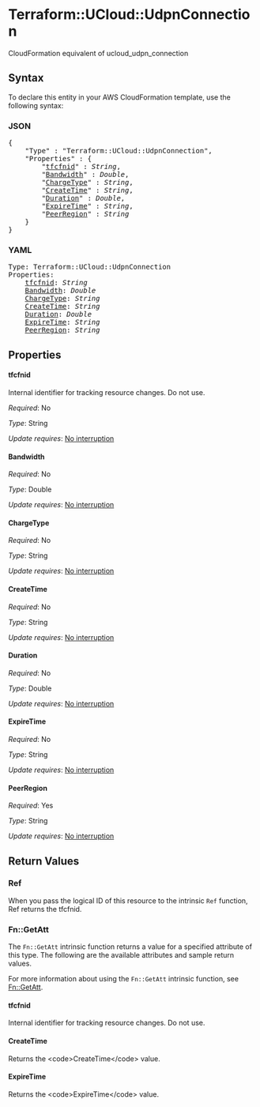 # Terraform::UCloud::UdpnConnection

CloudFormation equivalent of ucloud_udpn_connection

## Syntax

To declare this entity in your AWS CloudFormation template, use the following syntax:

### JSON

<pre>
{
    "Type" : "Terraform::UCloud::UdpnConnection",
    "Properties" : {
        "<a href="#tfcfnid" title="tfcfnid">tfcfnid</a>" : <i>String</i>,
        "<a href="#bandwidth" title="Bandwidth">Bandwidth</a>" : <i>Double</i>,
        "<a href="#chargetype" title="ChargeType">ChargeType</a>" : <i>String</i>,
        "<a href="#createtime" title="CreateTime">CreateTime</a>" : <i>String</i>,
        "<a href="#duration" title="Duration">Duration</a>" : <i>Double</i>,
        "<a href="#expiretime" title="ExpireTime">ExpireTime</a>" : <i>String</i>,
        "<a href="#peerregion" title="PeerRegion">PeerRegion</a>" : <i>String</i>
    }
}
</pre>

### YAML

<pre>
Type: Terraform::UCloud::UdpnConnection
Properties:
    <a href="#tfcfnid" title="tfcfnid">tfcfnid</a>: <i>String</i>
    <a href="#bandwidth" title="Bandwidth">Bandwidth</a>: <i>Double</i>
    <a href="#chargetype" title="ChargeType">ChargeType</a>: <i>String</i>
    <a href="#createtime" title="CreateTime">CreateTime</a>: <i>String</i>
    <a href="#duration" title="Duration">Duration</a>: <i>Double</i>
    <a href="#expiretime" title="ExpireTime">ExpireTime</a>: <i>String</i>
    <a href="#peerregion" title="PeerRegion">PeerRegion</a>: <i>String</i>
</pre>

## Properties

#### tfcfnid

Internal identifier for tracking resource changes. Do not use.

_Required_: No

_Type_: String

_Update requires_: [No interruption](https://docs.aws.amazon.com/AWSCloudFormation/latest/UserGuide/using-cfn-updating-stacks-update-behaviors.html#update-no-interrupt)

#### Bandwidth

_Required_: No

_Type_: Double

_Update requires_: [No interruption](https://docs.aws.amazon.com/AWSCloudFormation/latest/UserGuide/using-cfn-updating-stacks-update-behaviors.html#update-no-interrupt)

#### ChargeType

_Required_: No

_Type_: String

_Update requires_: [No interruption](https://docs.aws.amazon.com/AWSCloudFormation/latest/UserGuide/using-cfn-updating-stacks-update-behaviors.html#update-no-interrupt)

#### CreateTime

_Required_: No

_Type_: String

_Update requires_: [No interruption](https://docs.aws.amazon.com/AWSCloudFormation/latest/UserGuide/using-cfn-updating-stacks-update-behaviors.html#update-no-interrupt)

#### Duration

_Required_: No

_Type_: Double

_Update requires_: [No interruption](https://docs.aws.amazon.com/AWSCloudFormation/latest/UserGuide/using-cfn-updating-stacks-update-behaviors.html#update-no-interrupt)

#### ExpireTime

_Required_: No

_Type_: String

_Update requires_: [No interruption](https://docs.aws.amazon.com/AWSCloudFormation/latest/UserGuide/using-cfn-updating-stacks-update-behaviors.html#update-no-interrupt)

#### PeerRegion

_Required_: Yes

_Type_: String

_Update requires_: [No interruption](https://docs.aws.amazon.com/AWSCloudFormation/latest/UserGuide/using-cfn-updating-stacks-update-behaviors.html#update-no-interrupt)

## Return Values

### Ref

When you pass the logical ID of this resource to the intrinsic `Ref` function, Ref returns the tfcfnid.

### Fn::GetAtt

The `Fn::GetAtt` intrinsic function returns a value for a specified attribute of this type. The following are the available attributes and sample return values.

For more information about using the `Fn::GetAtt` intrinsic function, see [Fn::GetAtt](https://docs.aws.amazon.com/AWSCloudFormation/latest/UserGuide/intrinsic-function-reference-getatt.html).

#### tfcfnid

Internal identifier for tracking resource changes. Do not use.

#### CreateTime

Returns the &lt;code&gt;CreateTime&lt;/code&gt; value.

#### ExpireTime

Returns the &lt;code&gt;ExpireTime&lt;/code&gt; value.

